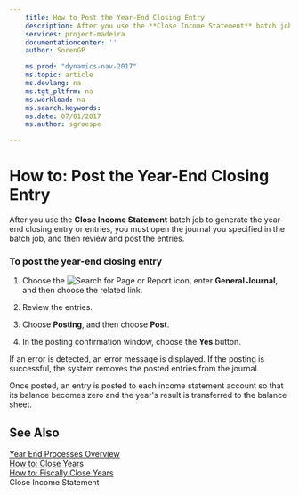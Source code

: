 ```yaml
---
    title: How to Post the Year-End Closing Entry 
    description: After you use the **Close Income Statement** batch job to generate the year-end closing entry or entries, you must open the journal you specified in the batch job, and then review and post the entries.
    services: project-madeira
    documentationcenter: ''
    author: SorenGP

    ms.prod: "dynamics-nav-2017"
    ms.topic: article
    ms.devlang: na
    ms.tgt_pltfrm: na
    ms.workload: na
    ms.search.keywords:
    ms.date: 07/01/2017
    ms.author: sgroespe

---
```

# How to: Post the Year-End Closing Entry
After you use the **Close Income Statement** batch job to generate the year-end closing entry or entries, you must open the journal you specified in the batch job, and then review and post the entries.  
  
### To post the year-end closing entry  
  
1.  Choose the ![Search for Page or Report](media/ui-search/search_small.png "Search for Page or Report icon") icon, enter **General Journal**, and then choose the related link.  
  
2.  Review the entries.  
  
3.  Choose **Posting**, and then choose **Post**.  
  
4.  In the posting confirmation window, choose the **Yes** button.  
  
 If an error is detected, an error message is displayed. If the posting is successful, the system removes the posted entries from the journal.  
  
 Once posted, an entry is posted to each income statement account so that its balance becomes zero and the year's result is transferred to the balance sheet.  
  
## See Also  
 [Year End Processes Overview](year-end-processes-overview.md)   
 [How to: Close Years](how-to-close-years.md)   
 [How to: Fiscally Close Years](how-to-fiscally-close-years.md)   
 Close Income Statement